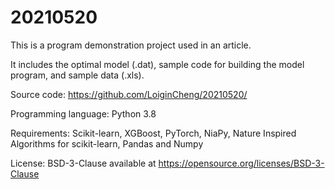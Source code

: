 # 20210520

This is a program demonstration project used in an article.

It includes the optimal model (.dat), sample code for building the model program, and sample data (.xls). 

Source code: https://github.com/LoiginCheng/20210520/

Programming language: Python 3.8

Requirements: Scikit-learn, XGBoost, PyTorch, NiaPy, Nature Inspired Algorithms for scikit-learn, Pandas and Numpy

License: BSD-3-Clause available at https://opensource.org/licenses/BSD-3-Clause
